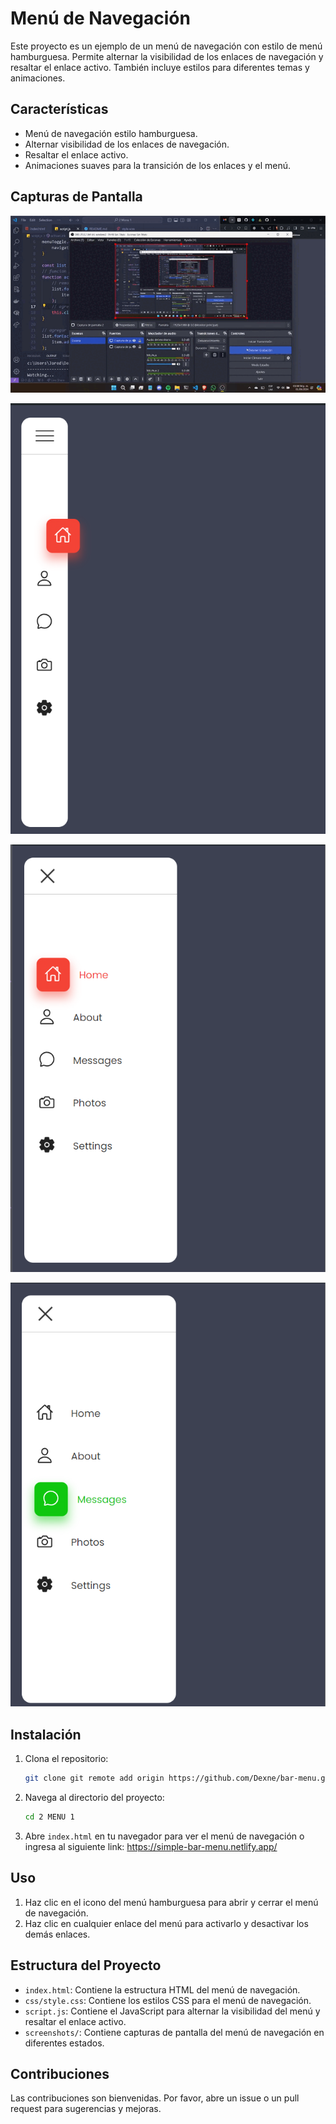 
# Menú de Navegación

Este proyecto es un ejemplo de un menú de navegación con estilo de menú hamburguesa. Permite alternar la visibilidad de los enlaces de navegación y resaltar el enlace activo. También incluye estilos para diferentes temas y animaciones.

## Características

- Menú de navegación estilo hamburguesa.
- Alternar visibilidad de los enlaces de navegación.
- Resaltar el enlace activo.
- Animaciones suaves para la transición de los enlaces y el menú.

## Capturas de Pantalla

![gif del funcionamiento](https://github.com/Dexne/bar-menu/blob/main/assets/bar-menu.gif)

![Menú 1](https://github.com/Dexne/bar-menu/blob/main/assets/menu.png)

![Menú 2](https://github.com/Dexne/bar-menu/blob/main/assets/menu-2.png)

![Menú 3](https://github.com/Dexne/bar-menu/blob/main/assets/menu-3.png)


## Instalación

1. Clona el repositorio:
    ```sh
    git clone git remote add origin https://github.com/Dexne/bar-menu.git
    ```
2. Navega al directorio del proyecto:
    ```sh
    cd 2 MENU 1
    ```
3. Abre `index.html` en tu navegador para ver el menú de navegación o ingresa al siguiente link: https://simple-bar-menu.netlify.app/

## Uso

1. Haz clic en el icono del menú hamburguesa para abrir y cerrar el menú de navegación.
2. Haz clic en cualquier enlace del menú para activarlo y desactivar los demás enlaces.

## Estructura del Proyecto

- `index.html`: Contiene la estructura HTML del menú de navegación.
- `css/style.css`: Contiene los estilos CSS para el menú de navegación.
- `script.js`: Contiene el JavaScript para alternar la visibilidad del menú y resaltar el enlace activo.
- `screenshots/`: Contiene capturas de pantalla del menú de navegación en diferentes estados.


## Contribuciones

Las contribuciones son bienvenidas. Por favor, abre un issue o un pull request para sugerencias y mejoras.

